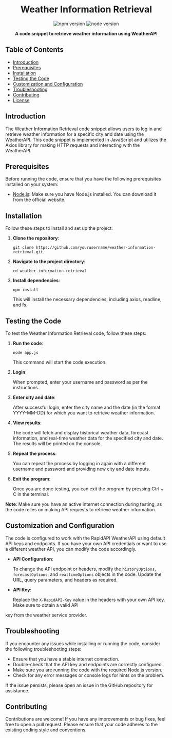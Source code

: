 <h1 align="center">Weather Information Retrieval</h1>

<p align="center">
  <img src="https://img.shields.io/badge/npm-v6.14.14-red" alt="npm version">
  <img src="https://img.shields.io/badge/node-v14.17.6-green" alt="node version">
</p>

<p align="center">
  <strong>A code snippet to retrieve weather information using WeatherAPI</strong>
</p>

## Table of Contents

- [Introduction](#introduction)
- [Prerequisites](#prerequisites)
- [Installation](#installation)
- [Testing the Code](#testing-the-code)
- [Customization and Configuration](#customization-and-configuration)
- [Troubleshooting](#troubleshooting)
- [Contributing](#contributing)
- [License](#license)

## Introduction

The Weather Information Retrieval code snippet allows users to log in and retrieve weather information for a specific city and date using the WeatherAPI. This code snippet is implemented in JavaScript and utilizes the Axios library for making HTTP requests and interacting with the WeatherAPI.

## Prerequisites

Before running the code, ensure that you have the following prerequisites installed on your system:

- [Node.js](https://nodejs.org): Make sure you have Node.js installed. You can download it from the official website.

## Installation

Follow these steps to install and set up the project:

1. **Clone the repository**:

   ```shell
   git clone https://github.com/yourusername/weather-information-retrieval.git
   ```

2. **Navigate to the project directory**:

   ```shell
   cd weather-information-retrieval
   ```

3. **Install dependencies**:

   ```shell
   npm install
   ```

   This will install the necessary dependencies, including axios, readline, and fs.

## Testing the Code

To test the Weather Information Retrieval code, follow these steps:

1. **Run the code**:

   ```shell
   node app.js
   ```

   This command will start the code execution.

2. **Login**:

   When prompted, enter your username and password as per the instructions.

3. **Enter city and date**:

   After successful login, enter the city name and the date (in the format YYYY-MM-DD) for which you want to retrieve weather information.

4. **View results**:

   The code will fetch and display historical weather data, forecast information, and real-time weather data for the specified city and date. The results will be printed on the console.

5. **Repeat the process**:

   You can repeat the process by logging in again with a different username and password and providing new city and date inputs.

6. **Exit the program**:

   Once you are done testing, you can exit the program by pressing Ctrl + C in the terminal.

**Note**: Make sure you have an active internet connection during testing, as the code relies on making API requests to retrieve weather information.

## Customization and Configuration

The code is configured to work with the RapidAPI WeatherAPI using default API keys and endpoints. If you have your own API credentials or want to use a different weather API, you can modify the code accordingly.

- **API Configuration**:

   To change the API endpoint or headers, modify the `historyOptions`, `forecastOptions`, and `realtimeOptions` objects in the code. Update the URL, query parameters, and headers as required.

- **API Key**:

   Replace the `X-RapidAPI-Key` value in the headers with your own API key. Make sure to obtain a valid API

 key from the weather service provider.

## Troubleshooting

If you encounter any issues while installing or running the code, consider the following troubleshooting steps:

- Ensure that you have a stable internet connection.
- Double-check that the API key and endpoints are correctly configured.
- Make sure you are running the code with the required Node.js version.
- Check for any error messages or console logs for hints on the problem.

If the issue persists, please open an issue in the GitHub repository for assistance.

## Contributing

Contributions are welcome! If you have any improvements or bug fixes, feel free to open a pull request. Please ensure that your code adheres to the existing coding style and conventions.
